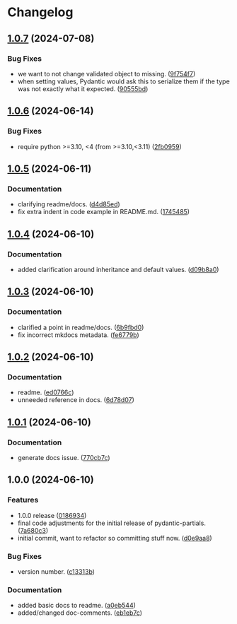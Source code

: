 # Changelog

## [1.0.7](https://github.com/joshorr/pydantic-partials/compare/v1.0.6...v1.0.7) (2024-07-08)


### Bug Fixes

* we want to not change validated object to missing. ([9f754f7](https://github.com/joshorr/pydantic-partials/commit/9f754f753da1eae492fb289f5bce829a0186bb76))
* when setting values, Pydantic would ask this to serialize them if the type was not exactly what it expected. ([90555bd](https://github.com/joshorr/pydantic-partials/commit/90555bd1c8e1fe44abef896ee91686e87edf8aeb))

## [1.0.6](https://github.com/joshorr/pydantic-partials/compare/v1.0.5...v1.0.6) (2024-06-14)


### Bug Fixes

* require python &gt;=3.10, &lt;4 (from >=3.10,<3.11) ([2fb0959](https://github.com/joshorr/pydantic-partials/commit/2fb0959b0847da8aab67424dd674ddf41052e3a9))

## [1.0.5](https://github.com/joshorr/pydantic-partials/compare/v1.0.4...v1.0.5) (2024-06-11)


### Documentation

* clarifying readme/docs. ([d4d85ed](https://github.com/joshorr/pydantic-partials/commit/d4d85ed3af712319bfb782adabaf50b2e6f608e7))
* fix extra indent in code example in README.md. ([1745485](https://github.com/joshorr/pydantic-partials/commit/1745485fa7e6bfb9b3c070ebccff1289285b05cf))

## [1.0.4](https://github.com/joshorr/pydantic-partials/compare/v1.0.3...v1.0.4) (2024-06-10)


### Documentation

* added clarification around inheritance and default values. ([d09b8a0](https://github.com/joshorr/pydantic-partials/commit/d09b8a01f8a29d099687f9414f0640bf1d99d2c9))

## [1.0.3](https://github.com/joshorr/pydantic-partials/compare/v1.0.2...v1.0.3) (2024-06-10)


### Documentation

* clarified a point in readme/docs. ([6b9fbd0](https://github.com/joshorr/pydantic-partials/commit/6b9fbd0dc24257671fec3eb7124e53f551c6eb3b))
* fix incorrect mkdocs metadata. ([fe6779b](https://github.com/joshorr/pydantic-partials/commit/fe6779b08b8a65e811201e7c0712745e705745f8))

## [1.0.2](https://github.com/joshorr/pydantic-partials/compare/v1.0.1...v1.0.2) (2024-06-10)

### Documentation

* readme. ([ed0766c](https://github.com/joshorr/pydantic-partials/commit/ed0766c1b03074e51a6772ce5ee078a288083309))
* unneeded reference in docs. ([6d78d07](https://github.com/joshorr/pydantic-partials/commit/6d78d07846b16635cd1817df871e6df98a286d03))

## [1.0.1](https://github.com/joshorr/pydantic-partials/compare/v1.0.0...v1.0.1) (2024-06-10)


### Documentation

* generate docs issue. ([770cb7c](https://github.com/joshorr/pydantic-partials/commit/770cb7c0e5e8f3b2c6d82c479161b857296d9683))

## 1.0.0 (2024-06-10)


### Features

* 1.0.0 release ([0186934](https://github.com/joshorr/pydantic-partials/commit/01869347c27838e793f1aa481863fe3ea6aa85ed))
* final code adjustments for the initial release of pydantic-partials. ([7a680c3](https://github.com/joshorr/pydantic-partials/commit/7a680c354510e016ce2bfc70694454ba8ecb52c6))
* initial commit, want to refactor so committing stuff now. ([d0e9aa8](https://github.com/joshorr/pydantic-partials/commit/d0e9aa8ad05ff25fa5252cc4f41b0e4c767fb999))


### Bug Fixes

* version number. ([c13313b](https://github.com/joshorr/pydantic-partials/commit/c13313b21f702d43faf4c606e7e7b3186f4c820c))


### Documentation

* added basic docs to readme. ([a0eb544](https://github.com/joshorr/pydantic-partials/commit/a0eb544554d8351df07586ee7bc8ad393c761164))
* added/changed doc-comments. ([eb1eb7c](https://github.com/joshorr/pydantic-partials/commit/eb1eb7c507c1236a922d59a7dc7972f765615391))
